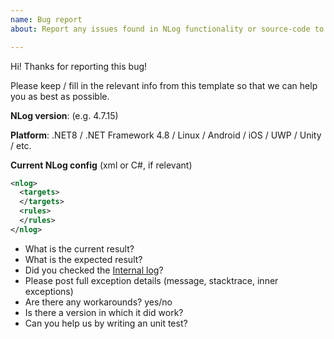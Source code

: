 ```yaml
---
name: Bug report
about: Report any issues found in NLog functionality or source-code to help us improve

---
```


Hi! Thanks for reporting this bug! 

Please keep / fill in the relevant info from this template so that we can help you as best as possible.

**NLog version**: (e.g. 4.7.15)

**Platform**: .NET8 / .NET Framework 4.8 / Linux / Android / iOS / UWP / Unity / etc.

**Current NLog config** (xml or C#, if relevant)

```xml
<nlog>
  <targets>
  </targets>
  <rules>
  </rules>
</nlog>

```

- What is the current result?
- What is the expected result?
- Did you checked the [Internal log](https://github.com/NLog/NLog/wiki/Internal-Logging)?
- Please post full exception details (message, stacktrace, inner exceptions)
- Are there any workarounds? yes/no
- Is there a version in which it did work? 
- Can you help us by writing an unit test?
